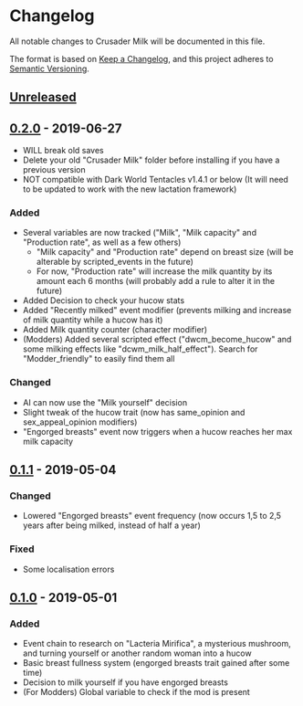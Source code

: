 # Changelog

All notable changes to Crusader Milk will be documented in this file.

The format is based on [Keep a Changelog](https://keepachangelog.com/en/1.0.0/),
and this project adheres to [Semantic Versioning](https://semver.org/spec/v2.0.0.html).

## [Unreleased]

## [0.2.0] - 2019-06-27

- WILL break old saves
- Delete your old "Crusader Milk" folder before installing if you have a previous version
- NOT compatible with Dark World Tentacles v1.4.1 or below (It will need to be updated to work with the new lactation framework)

### Added

- Several variables are now tracked ("Milk", "Milk capacity" and "Production rate", as well as a few others)
  - "Milk capacity" and "Production rate" depend on breast size (will be alterable by scripted_events in the future)
  - For now, "Production rate" will increase the milk quantity by its amount each 6 months (will probably add a rule to alter it in the future)
- Added Decision to check your hucow stats
- Added "Recently milked" event modifier (prevents milking and increase of milk quantity while a hucow has it)
- Added Milk quantity counter (character modifier)
- (Modders) Added several scripted effect ("dwcm_become_hucow" and some milking effects like "dcwm_milk_half_effect"). Search for "Modder_friendly" to easily find them all

### Changed

- AI can now use the "Milk yourself" decision
- Slight tweak of the hucow trait (now has same_opinion and sex_appeal_opinion modifiers)
- "Engorged breasts" event now triggers when a hucow reaches her max milk capacity

## [0.1.1] - 2019-05-04

### Changed

- Lowered "Engorged breasts" event frequency (now occurs 1,5 to 2,5 years after being milked, instead of half a year)

### Fixed

- Some localisation errors

## [0.1.0] - 2019-05-01

### Added

- Event chain to research on "Lacteria Mirifica", a mysterious mushroom, and turning yourself or another random woman into a hucow
- Basic breast fullness system (engorged breasts trait gained after some time)
- Decision to milk yourself if you have engorged breasts
- (For Modders) Global variable to check if the mod is present

[Unreleased]: https://github.com/Triskelia/CKII-DWF-Crusader_Milk/compare/v0.2.0...develop
[0.2.0]: https://github.com/Triskelia/CKII-DWF-Crusader_Milk/compare/v0.1.1...v0.2.0
[0.1.1]: https://github.com/Triskelia/CKII-DWF-Crusader_Milk/compare/v0.1.0...v0.1.1
[0.1.0]: https://github.com/Triskelia/CKII-DWF-Crusader_Milk/releases/tag/v0.1.0
